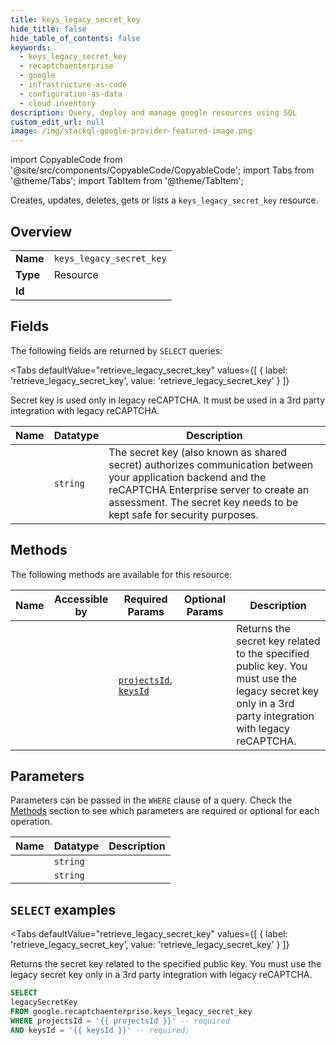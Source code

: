 ```yaml
--- 
title: keys_legacy_secret_key
hide_title: false
hide_table_of_contents: false
keywords:
  - keys_legacy_secret_key
  - recaptchaenterprise
  - google
  - infrastructure-as-code
  - configuration-as-data
  - cloud inventory
description: Query, deploy and manage google resources using SQL
custom_edit_url: null
image: /img/stackql-google-provider-featured-image.png
---
```


import CopyableCode from '@site/src/components/CopyableCode/CopyableCode';
import Tabs from '@theme/Tabs';
import TabItem from '@theme/TabItem';

Creates, updates, deletes, gets or lists a <code>keys_legacy_secret_key</code> resource.

## Overview
<table><tbody>
<tr><td><b>Name</b></td><td><code>keys_legacy_secret_key</code></td></tr>
<tr><td><b>Type</b></td><td>Resource</td></tr>
<tr><td><b>Id</b></td><td><CopyableCode code="google.recaptchaenterprise.keys_legacy_secret_key" /></td></tr>
</tbody></table>

## Fields

The following fields are returned by `SELECT` queries:

<Tabs
    defaultValue="retrieve_legacy_secret_key"
    values={[
        { label: 'retrieve_legacy_secret_key', value: 'retrieve_legacy_secret_key' }
    ]}
>
<TabItem value="retrieve_legacy_secret_key">

Secret key is used only in legacy reCAPTCHA. It must be used in a 3rd party integration with legacy reCAPTCHA.

<table>
<thead>
    <tr>
    <th>Name</th>
    <th>Datatype</th>
    <th>Description</th>
    </tr>
</thead>
<tbody>
<tr>
    <td><CopyableCode code="legacySecretKey" /></td>
    <td><code>string</code></td>
    <td>The secret key (also known as shared secret) authorizes communication between your application backend and the reCAPTCHA Enterprise server to create an assessment. The secret key needs to be kept safe for security purposes.</td>
</tr>
</tbody>
</table>
</TabItem>
</Tabs>

## Methods

The following methods are available for this resource:

<table>
<thead>
    <tr>
    <th>Name</th>
    <th>Accessible by</th>
    <th>Required Params</th>
    <th>Optional Params</th>
    <th>Description</th>
    </tr>
</thead>
<tbody>
<tr>
    <td><a href="#retrieve_legacy_secret_key"><CopyableCode code="retrieve_legacy_secret_key" /></a></td>
    <td><CopyableCode code="select" /></td>
    <td><a href="#parameter-projectsId"><code>projectsId</code></a>, <a href="#parameter-keysId"><code>keysId</code></a></td>
    <td></td>
    <td>Returns the secret key related to the specified public key. You must use the legacy secret key only in a 3rd party integration with legacy reCAPTCHA.</td>
</tr>
</tbody>
</table>

## Parameters

Parameters can be passed in the `WHERE` clause of a query. Check the [Methods](#methods) section to see which parameters are required or optional for each operation.

<table>
<thead>
    <tr>
    <th>Name</th>
    <th>Datatype</th>
    <th>Description</th>
    </tr>
</thead>
<tbody>
<tr id="parameter-keysId">
    <td><CopyableCode code="keysId" /></td>
    <td><code>string</code></td>
    <td></td>
</tr>
<tr id="parameter-projectsId">
    <td><CopyableCode code="projectsId" /></td>
    <td><code>string</code></td>
    <td></td>
</tr>
</tbody>
</table>

## `SELECT` examples

<Tabs
    defaultValue="retrieve_legacy_secret_key"
    values={[
        { label: 'retrieve_legacy_secret_key', value: 'retrieve_legacy_secret_key' }
    ]}
>
<TabItem value="retrieve_legacy_secret_key">

Returns the secret key related to the specified public key. You must use the legacy secret key only in a 3rd party integration with legacy reCAPTCHA.

```sql
SELECT
legacySecretKey
FROM google.recaptchaenterprise.keys_legacy_secret_key
WHERE projectsId = '{{ projectsId }}' -- required
AND keysId = '{{ keysId }}' -- required;
```
</TabItem>
</Tabs>
